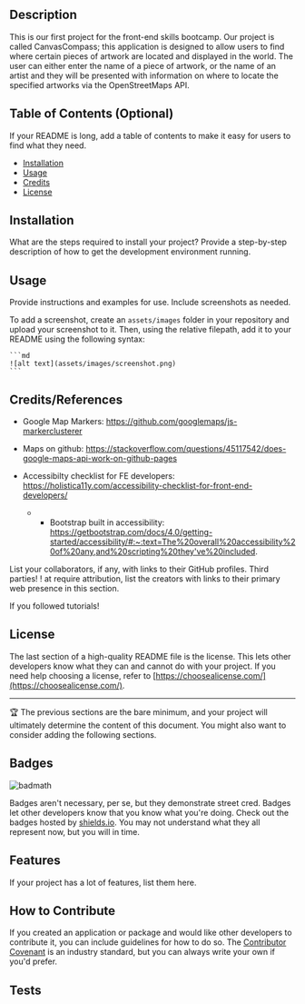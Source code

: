<CanvasCompass>

## Description
This is our first project for the front-end skills bootcamp. Our project is called CanvasCompass; this application is designed to allow users to find where certain pieces of artwork are located and displayed in the world. The user can either enter the name of a piece of artwork, or the name of an artist and they will be presented with information on where to locate the specified artworks via the OpenStreetMaps API.

## Table of Contents (Optional)

If your README is long, add a table of contents to make it easy for users to find what they need.

- [Installation](#installation)
- [Usage](#usage)
- [Credits](#credits)
- [License](#license)

## Installation

What are the steps required to install your project? Provide a step-by-step description of how to get the development environment running.

## Usage

Provide instructions and examples for use. Include screenshots as needed.

To add a screenshot, create an `assets/images` folder in your repository and upload your screenshot to it. Then, using the relative filepath, add it to your README using the following syntax:

    ```md
    ![alt text](assets/images/screenshot.png)
    ```

## Credits/References

* Google Map Markers: https://github.com/googlemaps/js-markerclusterer

* Maps on github: https://stackoverflow.com/questions/45117542/does-google-maps-api-work-on-github-pages

* Accessibilty checklist for FE developers: https://holistica11y.com/accessibility-checklist-for-front-end-developers/
    * * Bootstrap built in accessibility: https://getbootstrap.com/docs/4.0/getting-started/accessibility/#:~:text=The%20overall%20accessibility%20of%20any,and%20scripting%20they've%20included.
    


List your collaborators, if any, with links to their GitHub profiles.
Third parties! ! at require attribution, list the creators with links to their primary web presence in this section.

If you followed tutorials!

## License

The last section of a high-quality README file is the license. This lets other developers know what they can and cannot do with your project. If you need help choosing a license, refer to [https://choosealicense.com/](https://choosealicense.com/).

---

🏆 The previous sections are the bare minimum, and your project will ultimately determine the content of this document. You might also want to consider adding the following sections.

## Badges

![badmath](https://img.shields.io/github/languages/top/lernantino/badmath)

Badges aren't necessary, per se, but they demonstrate street cred. Badges let other developers know that you know what you're doing. Check out the badges hosted by [shields.io](https://shields.io/). You may not understand what they all represent now, but you will in time.

## Features

If your project has a lot of features, list them here.

## How to Contribute

If you created an application or package and would like other developers to contribute it, you can include guidelines for how to do so. The [Contributor Covenant](https://www.contributor-covenant.org/) is an industry standard, but you can always write your own if you'd prefer.

## Tests


